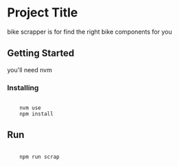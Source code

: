 # Project Title

bike scrapper is for find the right bike components for you

## Getting Started

you'll need nvm


### Installing


```

    nvm use
    npm install

```


## Run


```

    npm run scrap

```